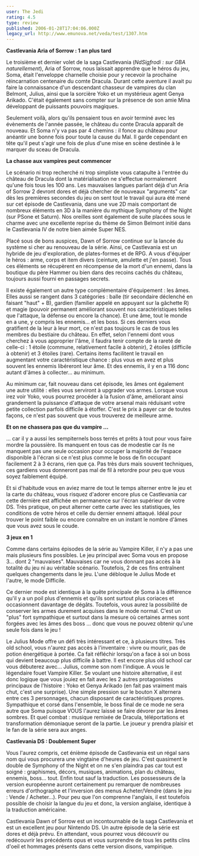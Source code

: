 ```yaml
---
user: The Jedi
rating: 4.5
type: review
published: 2006-01-28T17:04:06.000Z
legacy_url: http://www.emunova.net/veda/test/1307.htm
---
```

**Castlevania Aria of Sorrow : 1 an plus tard**  

Le troisième et dernier volet de la saga Castlevania (_NdSigfrodi : sur GBA naturellement_), Aria of Sorrow, nous laissait apprendre que le héros du jeu, Soma, était l'enveloppe charnelle choisie pour y recevoir la prochaine réincarnation centenaire du comte Dracula. Durant cette aventure il avait pu faire la connaissance d'un descendant chasseur de vampires du clan Belmont, Julius, ainsi que la sorcière Yoko et un mystérieux agent Genya Arikado. C'était également sans compter sur la présence de son amie Mina développant de puissants pouvoirs magiques.  

Seulement voilà, alors qu'ils pensaient tous en avoir terminé avec les évènements de l'année passée, le château du conte Dracula apparaît de nouveau. Et Soma n'y va pas par 4 chemins : il fonce au château pour anéantir une bonne fois pour toute la cause du Mal. Il garde cependant en tête qu'il peut s'agir une fois de plus d'une mise en scène destinée à le marquer du sceau de Dracula.  

  

**La chasse aux vampires peut commencer**  

Le scénario ni trop recherché ni trop simpliste vous catapulte à l'entrée du château de Dracula dont la matérialisation ne s'effectue normalement qu'une fois tous les 100 ans. Les mauvaises langues parlant déjà d'un Aria of Sorrow 2 devront dores et déjà chercher de nouveaux "arguments" car dès les premières secondes du jeu on sent tout le travail qui aura été mené sur cet épisode de Castlevania, dans une vue 2D mais comportant de nombreux éléments en 3D à la manière du mythique Symphony of the Night (sur PSone et Saturn). Nos oreilles sont également de suite placées sous le charme avec une excellente reprise du thème de Simon Belmont initié dans le Castlevania IV de notre bien aimée Super NES.  

  

Placé sous de bons auspices, Dawn of Sorrow continue sur la lancée du système si cher au renouveau de la série. Ainsi, ce Castlevania est un hybride de jeu d'exploration, de plates-formes et de RPG. A vous d'équiper le héros : arme, corps et item divers (ceinture, amulette et j'en passe). Tous ces éléments se récupèrent en récompense de la mort d'un ennemi, dans la boutique du père Hammer ou bien dans des recoins cachés du château, toujours aussi fourni en passages secrets.  

Il existe également un autre type complémentaire d'équipement : les âmes. Elles aussi se rangent dans 3 catégories : balle (tir secondaire déclenché en faisant "haut" + B), gardien (familier appelé en appuyant sur la gâchette R) et magie (pouvoir permanent améliorant souvent nos caractéristiques telles que l'attaque, la défense ou encore la chance). Et une âme, tout le monde en a une, y compris les ennemis... et les boss. Si ces derniers vous gratifient de la leur à leur mort, ce n'est pas toujours le cas de tous les membres du bestiaire du château. En effet, selon l'ennemi dont vous cherchez à vous approprier l'âme, il faudra tenir compte de la rareté de celle-ci : 1 étoile (commune, relativement facile à obtenir), 2 étoiles (difficile à obtenir) et 3 étoiles (rare). Certains items facilitent le travail en augmentant votre caractéristique chance : plus vous en avez et plus souvent les ennemis libéreront leur âme. Et des ennemis, il y en a 116 donc autant d'âmes à collecter... au minimum.   

  

Au minimum car, fait nouveau dans cet épisode, les âmes ont également une autre utilité : elles vous serviront à upgrader vos armes. Lorsque vous irez voir Yoko, vous pourrez procéder à la fusion d'âme, améliorant ainsi grandement la puissance d'attaque de votre arsenal mais réduisant votre petite collection parfois difficile à étoffer. C'est le prix à payer car de toutes façons, ce n'est pas souvent que vous trouverez de meilleure arme.  

  

**Et on ne chassera pas que du vampire ...**  

... car il y a aussi les sempiternels boss terrés et prêts à tout pour vous faire mordre la poussière. Ils manquent en tous cas de modestie car ils ne manquent pas une seule occasion pour occuper la majorité de l'espace disponible à l'écran si ce n'est plus comme le boss de fin occupant facilement 2 à 3 écrans, rien que ça. Pas très durs mais souvent techniques, ces gardiens vous donneront pas mal de fil à retordre pour peu que vous soyez faiblement équipé.  

  

Et si d'habitude vous en aviez marre de tout le temps alterner entre le jeu et la carte du château, vous risquez d'adorer encore plus ce Castlevania car cette dernière est affichée en permanence sur l'écran supérieur de votre DS. Très pratique, on peut alterner cette carte avec les statistiques, les conditions de votre héros et celle du dernier ennemi attaqué. Idéal pour trouver le point faible ou encore connaître en un instant le nombre d'âmes que vous avez sous le coude.  

  

**3 jeux en 1**  

Comme dans certains épisodes de la série au Vampire Killer, il n'y a pas une mais plusieurs fins possibles. Le jeu principal avec Soma vous en propose 3... dont 2 "mauvaises". Mauvaises car ne vous donnant pas accès à la totalité du jeu ni au véritable scénario. Toutefois, 2 de ces fins entraînent quelques changements dans le jeu. L'une débloque le Julius Mode et l'autre, le mode Difficile.  

Ce dernier mode est identique à la quête principale de Soma à la différence qu'il y a un poil plus d'ennemis et qu'ils sont surtout plus coriaces et occasionnent davantage de dégâts. Toutefois, vous aurez la possibilité de conserver les armes durement acquises dans le mode normal. C'est un "plus" fort sympathique et surtout dans la mesure où certaines armes sont forgées avec les âmes des boss ... donc que vous ne pouvez obtenir qu'une seule fois dans le jeu !  

Le Julius Mode offre un défi très intéressant et ce, à plusieurs titres. Très old school, vous n'aurez pas accès à l'inventaire : vivre ou mourir, pas de potion énergétique à portée. Ca fait réfléchir lorsqu'on a face à soi un boss qui devient beaucoup plus difficile à battre. Il est encore plus old school car vous débuterez avec... Julius, comme son nom l'indique. A vous le légendaire fouet Vampire Killer. Se voulant une histoire alternative, il est donc logique que vous jouiez en fait avec les 2 autres protagonistes principaux de l'histoire : Yoko et Genya Arikado (en fait pas vraiment mais chut, c'est une surprise). Une simple pression sur le bouton X alternera entre ces 3 personnages, chacun disposant de caractéristiques propres. Sympathique et corsé dans l'ensemble, le boss final de ce mode ne sera autre que Soma puisque VOUS l'aurez laissé se faire dévorer par les âmes sombres. Et quel combat : musique remixée de Dracula, téléportations et transformation démoniaque seront de la partie. Le joueur y prendra plaisir et le fan de la série sera aux anges.  

  

**Castlevania DS : Doublement Super**  

Vous l'aurez compris, cet énième épisode de Castlevania est un régal sans nom qui vous procurera une vingtaine d'heures de jeu. C'est quasiment le double de Symphony of the Night et on ne s'en plaindra pas car tout est soigné : graphismes, décors, musiques, animations, plan du château, ennemis, boss... tout. Enfin tout sauf la traduction. Les possesseurs de la version européenne auront certainement pu remarquer de nombreuses erreurs d'orthographe et l'inversion des menus Acheter/Vendre (dans le jeu : Vende / Acheter...). Pour peu que l'on comprenne l'anglais, il est toutefois possible de choisir la langue du jeu et donc, la version anglaise, identique à la traduction américaine.  

  

Castlevania Dawn of Sorrow est un incontournable de la saga Castlevania et est un excellent jeu pour Nintendo DS. Un autre épisode de la série est dores et déjà prévu. En attendant, vous pourrez vous découvrir ou redécouvrir les précédents opus et vous surprendre de tous les petits clins d'oeil et hommages présents dans cette version disons, vampirique.